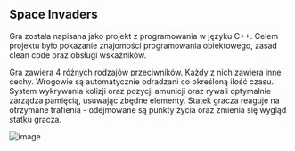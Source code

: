 ## Space Invaders 
Gra została napisana jako projekt z programowania w języku C++. Celem projektu było pokazanie znajomości programowania obiektowego, zasad clean code oraz obsługi wskaźników.

Gra zawiera 4 różnych rodzajów przeciwników. Każdy z nich zawiera inne cechy. Wrogowie są automatycznie odradzani co określoną ilość czasu. System wykrywania kolizji oraz pozycji amunicji oraz rywali optymalnie zarządza pamięcią, usuwając zbędne elementy. Statek gracza reaguje na otrzymane trafienia - odejmowane są punkty życia oraz zmienia się wygląd statku gracza.

![image](https://github.com/kiper22/portfolio/assets/125763668/e700a4fe-b84e-400c-8195-9d5d57dbb28e)
